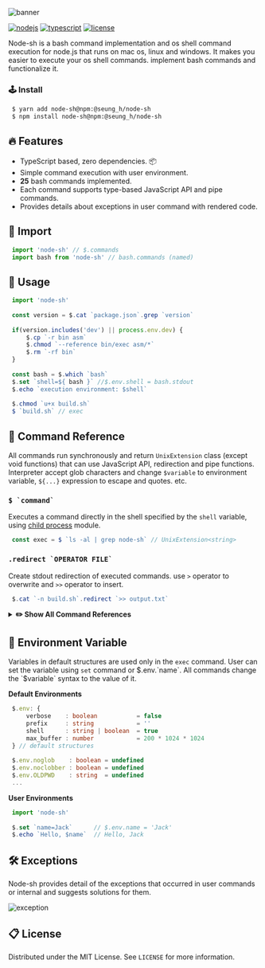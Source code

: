 ![banner](https://user-images.githubusercontent.com/41784860/168438812-90eed635-2fe3-477e-8a25-6527036bffce.png)

[![nodejs](https://img.shields.io/badge/NodeJS-339933?style=for-the-badge&logo=Node.js&logoColor=fff)](https://nodejs.org/)
[![typescript](https://img.shields.io/badge/TypeScript-3178C6?style=for-the-badge&logo=TypeScript&logoColor=fff)](https://www.typescriptlang.org/)
[![license](https://img.shields.io/badge/license-MIT-9999FF?style=for-the-badge)](/LICENSE)

Node-sh is a bash command implementation and os shell command execution for node.js that runs on mac os, linux and windows. It makes you easier to execute your os shell commands. implement bash commands and functionalize it.

### 🕹 Install
```bash
 $ yarn add node-sh@npm:@seung_h/node-sh
 $ npm install node-sh@npm:@seung_h/node-sh
```

## 🔥 Features
- TypeScript based, zero dependencies. 📦
- Simple command execution with user environment.
- **25** bash commands implemented.
- Each command supports type-based JavaScript API and pipe commands.
- Provides details about exceptions in user command with rendered code. 

## 📌 Import
```typescript
 import 'node-sh' // $.commands
 import bash from 'node-sh' // bash.commands (named)
```

## 📝 Usage
```typescript
 import 'node-sh'
 
 const version = $.cat `package.json`.grep `version`
 
 if(version.includes('dev') || process.env.dev) {
     $.cp `-r bin asm`
     $.chmod `--reference bin/exec asm/*`
     $.rm `-rf bin`
 }
 
 const bash = $.which `bash`
 $.set `shell=${ bash }` //$.env.shell = bash.stdout
 $.echo `execution environment: $shell`
 
 $.chmod `u+x build.sh`
 $ `build.sh` // exec
```

## 🔐 Command Reference
All commands run synchronously and return `UnixExtension` class (except void functions) that can use JavaScript API, redirection and pipe functions. Interpreter accept glob characters and change `$variable` to environment variable, `${...}` expression to escape and quotes. etc.

### ``$ `command` ``
Executes a command directly in the shell specified by the `shell` variable, using [child process](https://nodejs.org/api/child_process.html) module.
```typescript
 const exec = $ `ls -al | grep node-sh` // UnixExtension<string>
```

### ``.redirect `OPERATOR FILE` ``
Create stdout redirection of executed commands. use `>` operator to overwrite and `>>` operator to insert.
```typescript
 $.cat `-n build.sh`.redirect `>> output.txt`
```

<details>
    <summary><b>✏️ Show All Command References</b></summary>

### ``$.cat `[OPTION]... [FILE]...` ``
Return the contents of a given FILE or concatenated FILE(s) to standard output.

 - `-n, --number` : number all output lines.
 - `-E, --show-ends` : display `$` at end of each line.
 - `-T, --show-tabs` : display `TAB` characters as `^I`

```typescript
 const cat = $.cat `-nE src/*.ts` // UnixExtension<string>
```

### ``$.cd `[DIR]` ``
Change the current directory to `DIR`. Change to the previous directory using the `-` or `$OLDPWD` variable. If no stdin is supplied or `-`, change to `HOME` directory.
```typescript
 $.cd `src`
 $.cd `$OLDPWD/dist`
```

### ``$.chmod `[OPTION]... MODE[RFILE] FILE...` ``
Change the mode of each FILE to `MODE`. If `reference` option is supplied, change the mode of each FILE to that of `RFILE`.

 - `-c, --changes` : report only when a change is made.
 - `--reference=RFILE` : use `RFILE`'s mode instead of `MODE` values.
 - `-R, --recursive` : change files and directories recursively.

```typescript
 $.chmod `755 build.sh`
 $.chmod `-R a=rwx dist`
 $.chmod `--reference test.sh build.sh`
```

### ``$.cp `[OPTION]... SOURCE... DEST[DIRECTORY]` ``
Copy `SOURCE` to `DEST`, or multiple `SOURCE(s)` to `DIRECTORY`.

 - `-b, --backup` : make a backup of each existing destination file.
 - `-S, --suffix=SUFFIX` : override the usual backup suffix (`~`).
 - `-l, --dereference` : always follow symbolic links in `SOURCE`.
 - `-p, --no-dereference` : never follow symbolic links in `SOURCE`.
 - `-r, -R, --recursive` : copy directories recursively.
 - `-u, --update` : copy only when the `SOURCE` file is newer than the destination file or when the destination file is missing.
 
```typescript
 $.cp `test.ts src`
 $.cp `test.ts test1.ts src`
 $.cp `-rbS BACKUP_ build src` // backup suffix = BACKUP_
```
 
### ``$.dirs `[+N] [N]` ``
Display the list of currently remembered directories. Add the directory stack using the `pushd` command and back up with the `popd` command.
 
 - `-c` : clear the directory stack by deleting all of the elements.
  
 Arguments:
 - `+N` : Displays the `N`th entry counting from the left of the list when invoked without options, starting with zero.
 - `N` : Displays the `N`th entry counting from the right of the list when invoked without options, starting with zero.

```typescript
 const dirs = $.dirs `` // UnixExtension<string[]> 
 
 $.dirs `-c`
 $.dirs `+3`
```

### ``$.echo `[OPTION]... [STRING]...` ``
Echo the STRING(s) to standard output and print it.
 
 - `-n` : do not output the trailing newline.
 
```typescript
 const echo = $.echo `Hello World!` // UnixExtension<string>
 $.echo `Print`
```

### ``$.grep  `[OPTION]... PATTERN [FILE]...` ``
Search for `PATTERN(REGEX)` in each `FILE`.

 - `-i, --ignore-case` : ignore case distinctions in patterns and data.
 - `-v, --invert-match` : select non-matching lines.
 - `-n, --line-number` : print line number with output lines.
 - `-H, --with-filename` : print file name with output lines.
 - `-r, --recursive` : read all files under each directory, recursively.
 - `-l, --files-with-matches` : print only names of `FILE`s with selected lines.
 
``` typescript
 const grep = $.grep `-i ^import src/*.ts` // UnixExtension<string[]>
```

### ``$.head  `[OPTION]... [FILE]...` ``
Print the first `10` lines of each `FILE` to standard output. If multiple files are supplied, prepend each with a header indicating the file name.

 - `-c, --bytes=NUM` : print the first `NUM` bytes of each file
 - `-n, --lines=NUM` : print the first `NUM` lines instead of the first `10`.
 - `-q, --quiet, --silent` : never print headers giving file names.
 
```typescript
 const head = $.head `-n 15 src/test.ts` // UnixExtension<string>
 
 $.head `-c 100 src/test.ts`
 $.head `-q src/*.ts`
```

### ``$.ln  `[OPTION]... SOURCE DEST` ``
By default, create hard link from `SOURCE` to `DEST`. If `-s` or `--symbolic` option is supplied, create symbolic link.

 - `-b, --backup` : make a backup of each existing destination file.
 - `-f, --force` : remove existing destination files.
 - `-s, --symbolic` : make symbolic links instead of hard links.
 - `-S, --suffix=SUFFIX` : override the usual backup suffix(`~`).
 
```typescript
 $.ln `file link`
 $.ln `-bS BACKUP_ file exist` // backup suffix = BACKUP_
```

### ``$.ls  `[OPTION]... [FILE]...` ``
List information about the `FILE(s)`. If `FILE` is not supplied, list information about the current directory.

 - `-a, --all` : do not ignore entries starting with `.`.
 - `-A, --almost-all` : do not list implied `.` and `..`.
 - `-d, --directory` : list directories themselves, not their contents.
 - `-l` : use a long listing format.
 - `-L, --dereference` : show information for the file the link references rather than for the link itself.
 - `-r, --reverse` : reverse order while sorting.
 - `-R, --recursive` : list subdirectories recursively.
 
```typescript
 const ls = $.ls `-al`
 
 $.ls `-R src dist`
 $.ls `-l src/**/*.ts`
```
 
### ``$.mkdir  `[OPTION]... DIRECTORY...` ``
Create the `DIRECTORY(ies)`, if they do not already exist.

 - `-m, --mode=MODE` : set file mode (must be octal - unmask).
 - `-p, --parents` : no error if existing, make parent directories as needed.

```typescript
 $.mkdir `test test1`
 $.mkdir `-m 777 test`
 $.mkdir `-p test/test1` // if 'test' is not exist, make it.
```

### ``$.mv  `[OPTION]... SOURCE... DEST[DIRECTORY]` ``
Rename `SOURCE` to `DEST`, or move `SOURCE(s)` to `DIRECTORY`.
 
 - `-b, --backup` : make a backup of each existing destination file.
 - `-S, --suffix=SUFFIX` : override the usual backup suffix(`~`).
 
```typescript
 $.mv `file file_renamed`
 $.mv `file file1 dir` // rename to 'dir/file', 'dir/file1'.
```

### ``$.popd `[-n] [+N | N]` ``
Remove directories from stack. If no arguments are supplied, remove the top directory from the stack, and changes to the new top directory.

 - `-n` : Suppresses the normal change of directory when removing directories from the stack, so only the stack is manipulated.
 
Arguments:
 - `+N` : Removes the `N`th entry counting from the left of the list, starting with zero.
 - `N` : Removes the `N`th entry counting from the right of the list, starting with zero.
 
```typescript
 const popd = $.popd `` // UnixExtension<string[]> - directory stack.
 $.popd `-n`
 $.popd `+3`
```

### ``$.pushd `[-n] [+N | N | DIR]` ``
Add directories to stack. If no arguments are supplied, exchanges the top two directories.

 - `-n` : Suppresses the normal change of directory when adding directories to the stack, so only the stack is manipulated.
 
Arguments:
 - `+N` : Rotates the stack so that the `N`th directory counting from the left of the list, starting with zero is at the top.
 - `N` : Rotates the stack so that the `N`th directory counting from the right of the list, starting with zero is at the top.
 - `DIR` : Adds `DIR` to the directory stack at the top, making it the new current working directory.
 
```typescript
 const pushd = $.pushd `` // UnixExtension<string[]> - directory stack.
 $.pushd `-n hello`
 $.pushd `dir`
```

### ``$.pwd ` ` ``
Print the name of the current working directory.

```typescript
 const pwd = $.pwd `` // UnixExtension<string>
```

### ``$.rm `[OPTION]... [FILE]...` ``
Remove (unlink) the `FILE(s)`.

 - `-f, --force` : ignore nonexistent files and arguments, never prompt.
 - `-r, --recursive` : remove directories and their contents recursively.
 
```typescript
 $.rm `file`
 $.rm `file file1 file2`
 $.rm `-rf dir`
```

### ``$.rmdir `[OPTION]... DIRECTORY...` ``
Remove the `DIRECTORY(ies)`, if they are empty.
 
 - `-p, --parents` : remove `DIRECTORY` and its ancestors; `rmdir -p a/b/c` -> `rmdir a/b/c a/b a`
 
```typescript
 $.rmdir `dir`
 $.rmdir `-p parent/dir`
```

### ``$.set `[-fvC]` ``
Set or unset, change the value of shell variables and attributes. If no arguments or options are supplied, display the names and values of shell variables.
Using `+` rather than `-` causes these flags to be turned off.

 - `-f` : Disable file name generation (globbing).
 - `-v` : Print shell input lines as they are read(verbose).
 - `-C` : If set, disallow existing regular files to be overwritten by redirection(`>`) of output.
 
```typescript
 const set = $.set ``
 
 $.set `-fC`
 $.set `+f`
 $.set `var1=value`
```

### ``$.sleep  `NUMBER[SUFFIX]` ``
Pause for `NUMBER` seconds. `SUFFIX` may be 's' for seconds (default), 'm' for minutes, 'h' for hours or 'd' for days.

```typescript
 $.sleep `5`  // 5 seconds
 $.sleep `5m` // 5 minutes
```

### ``$.sort  `[OPTION]... [FILE]...` ``
Write sorted concatenation of all `FILE(s)` to standard output.
 
 - `-f, --ignore-case` : fold lower case to upper case characters.
 - `-n, --numeric-sort` : compare according to string numerical value.
 - `-r, --reverse` : reverse the result of comparisons.
 
```typescript
 const sort = $.sort `-f file` // UnixExtension<string>
 $.sort `-r *.ts file`
```

### ``$.tail  `[OPTION]... [FILE]...` ``
Print the last `10` lines of each `FILE` to standard output. If multiple files are supplied, prepend each with a header indicating the file name.

 - `-c, --bytes=NUM` : output the last `NUM` bytes; or use `+NUM` to output starting with byte `NUM` of each file.
 - `-n, --lines=NUM` :  output the last `NUM` lines, instead of the last `10`; or use `+NUM` to output starting with line `NUM`.
 - `-q, --quiet, --silent` : never print headers giving file names.
 
```typescript
 const tail = $.tail `-n 15 src/test.ts` // UnixExtension<string>
 
 $.tail `-n +15 src/test.ts`
 $.tail `*.ts files`
```
 
### ``$.touch  `[OPTION]... [FILE]...` ``
Update the access and modification times of each `FILE` to the current time. A `FILE` argument that does not exist is created empty unless `-c` option is supplied.

 - `-a` : change only the access time.
 - `-c, --no-create` : do not create any files.
 - `-d, --date=STRING` : parse `STRING` and use it instead of current time.
 - `-m` : change only the modification time.
 - `-r, --reference=RFILE` : use this `RFILE`'s times instead of current time.
 
``` typescript
 $.touch `not_exist.js`     // create 'not_exist.js'
 $.touch `exist.js`         // change access and modification times.
 $.touch `-r file exist.js` // change times of 'exist.js' to 'file's time.
 $.touch `-d 1234-03-21 exist.js` // change times of 'exist.js' to Mar 21, 1234
```

### ``$.uniq  `[OPTION]... [INPUT [OUTPUT]]` ``
Filter adjacent matching lines from `INPUT`, writing to `OUTPUT` or standard output.

 - `-c, --count` : prefix lines by the number of occurrences.
 - `-d, --repeated` : only print duplicate lines, one for each group.
 - `-i, --ignore-case` : ignore differences in case when comparing.
 
```typescript
 const uniq = $.uniq `-c file`
 
 $.uniq `file output` // write to 'output'.
```

### ``$.which  `[OPTION]...  PROGRAM` ``
Search an executable or script in the directories listed in the environment variable PATH and print full path to standard output.

 - `-a, --all` : Print all matching executables in PATH, not just the first.
 
```typescript
 const which = $.which `git` // UnixExtension<string>
 $.which `-a node`
```

### ``$.whoami ` ` ``
Print the user name associated with the current effective user ID.
```typescript
 const user = $.whoami `` // UnixExtension<string>
```
</details>

## 📐 Environment Variable
Variables in default structures are used only in the `exec` command. User can set the variable using `set` command or $.env.`name`. All commands change the `$variable` syntax to the value of it.

**Default Environments**
```typescript
 $.env: {
     verbose    : boolean           = false
     prefix     : string            = ''
     shell      : string | boolean  = true
     max_buffer : number            = 200 * 1024 * 1024
 } // default structures
 
 $.env.noglob    : boolean = undefined
 $.env.noclobber : boolean = undefined
 $.env.OLDPWD    : string  = undefined
 ...
```
**User Environments**
```typescript
 import 'node-sh'
 
 $.set `name=Jack`      // $.env.name = 'Jack'
 $.echo `Hello, $name`  // Hello, Jack
```

##  🛠  Exceptions
Node-sh provides detail of the exceptions that occurred in user commands or internal and suggests solutions for them.


![exception](https://user-images.githubusercontent.com/41784860/177758975-93b8b637-8906-457d-9424-354428ffbc82.png)

## 📋 License
Distributed under the MIT License. See ```LICENSE``` for more information.
